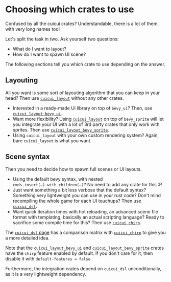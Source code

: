 # Choosing which crates to use

Confused by all the cuicui crates? Understandable, there is a lot of them, with
very long names too!

Let's split the task in two. Ask yourself two questions:

- What do I want to layout?
- How do I want to spawn UI scene?

The following sections tell you which crate to use depending on the answer.

## Layouting

All you want is some sort of layouting algorithm that you can keep in your head?
Then use [`cuicui_layout`] without any other crates.

- Interested in a ready-made UI library on top of `bevy_ui`?
  Then, use [`cuicui_layout_bevy_ui`].
- Want more flexibility? Using [`cuicui_layout`] on top of `bevy_sprite` will let you
  integrate your UI with a lot of 3rd party crates that only work with sprites.
  Then use [`cuicui_layout_bevy_sprite`].
- Using `cuicui_layout` with your own custom rendering system? Again, bare `cuicui_layout`
  is what you want.

## Scene syntax

Then you need to decide how to spawn full scenes or UI layouts.

- Using the default bevy syntax, with nested `cmds.insert(…).with_children(…)`?
  No need to add any crate for this :P
- Just want something a bit less verbose that the default syntax? Something
  very lightweight you can use in your rust code? Don't mind recompiling the
  whole game for each UI touchups? Then use [`cuicui_dsl`].
- Want quick iteration times with hot reloading, an advanced scene file format
  with templating, basically an actual scripting language? Ready to
  sacrifice some compile time for this? Then use [`cuicui_chirp`].

The [`cuicui_dsl` page] has a comparison matrix with [`cuicui_chirp`] to give
you a more detailed idea.

Note that the [`cuicui_layout_bevy_ui`] and [`cuicui_layout_bevy_sprite`] crates
have the `chirp` feature enabled by default. If you don't care for it, then
disable it with `default-features = false`.

Furthermore, the integration crates depend on `cuicui_dsl` unconditionally, as
it is a very lightweight dependency.

[`cuicui_chirp`]: chirp
[`cuicui_dsl`]: dsl
[`cuicui_dsl` page]: dsl/index.html#what-is-the-relationship-between-cuicui_dsl-and-cuicui_chirp
[`cuicui_layout`]: layout
[`cuicui_layout_bevy_sprite`]: https://docs.rs/cuicui_layout_bevy_sprite/0.12.0/cuicui_layout_bevy_sprite/index.html
[`cuicui_layout_bevy_ui`]: https://docs.rs/cuicui_layout_bevy_ui/0.12.0/cuicui_layout_bevy_ui/index.html
